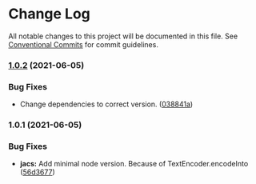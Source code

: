 # Change Log

All notable changes to this project will be documented in this file.
See [Conventional Commits](https://conventionalcommits.org) for commit guidelines.

### [1.0.2](https://github.com/wistoft/jawis/compare/jacs@1.0.1...jacs@1.0.2) (2021-06-05)


### Bug Fixes

* Change dependencies to correct version. ([038841a](https://github.com/wistoft/jawis/commit/038841a76cf667eaae25c6449de0f77d199278da))



### 1.0.1 (2021-06-05)


### Bug Fixes

* **jacs:** Add minimal node version. Because of TextEncoder.encodeInto ([56d3677](https://github.com/wistoft/jawis/commit/56d36776a63c3b81a11b1640bfdb0080e16f680f))
